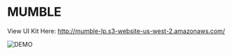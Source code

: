 # MUMBLE

View UI Kit Here: http://mumble-lp.s3-website-us-west-2.amazonaws.com/

![DEMO](../master/images/screenshot.PNG)
